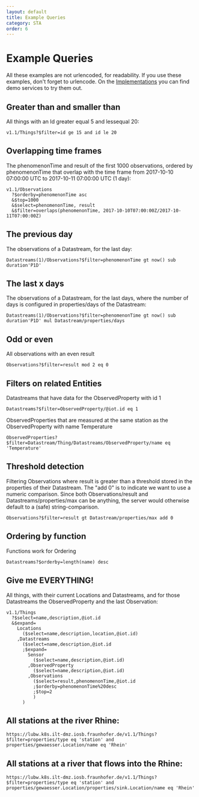 ```yaml
---
layout: default
title: Example Queries
category: STA
order: 6
---
```


# Example Queries

All these examples are not urlencoded, for readability. If you use these examples, don't forget to urlencode.
On the [Implementations](STA-Implementations) you can find demo services to try them out.

## Greater than and smaller than
All things with an Id greater equal 5 and lessequal 20:

`v1.1/Things?$filter=id ge 15 and id le 20`

## Overlapping time frames
The phenomenonTime and result of the first 1000 observations, ordered by phenomenonTime that overlap with the time frame from 2017-10-10 07:00:00 UTC to 2017-10-11 07:00:00 UTC (1 day):
```
v1.1/Observations
  ?$orderby=phenomenonTime asc
  &$top=1000
  &$select=phenomenonTime, result
  &$filter=overlaps(phenomenonTime, 2017-10-10T07:00:00Z/2017-10-11T07:00:00Z)
```

## The previous day
The observations of a Datastream, for the last day:

```
Datastreams(1)/Observations?$filter=phenomenonTime gt now() sub duration'P1D'
```

## The last x days

The observations of a Datastream, for the last days, where the number of days is configured in properties/days of the Datastream:

```
Datastreams(1)/Observations?$filter=phenomenonTime gt now() sub duration'P1D' mul Datastream/properties/days
```

## Odd or even

All observations with an even result
```
Observations?$filter=result mod 2 eq 0
```

## Filters on related Entities

Datastreams that have data for the ObservedProperty with id 1
```
Datastreams?$filter=ObservedProperty/@iot.id eq 1
```

ObservedProperties that are measured at the same station as the ObservedProperty with name Temperature
```
ObservedProperties?$filter=Datastream/Thing/Datastreams/ObservedProperty/name eq 'Temperature'
```


## Threshold detection

Filtering Observations where result is greater than a threshold stored in the properties of their Datastream. The "add 0" is to indicate we want to use a numeric comparison. Since both Observations/result and Datastreams/properties/max can be anything, the server would otherwise default to a (safe) string-comparison.
```
Observations?$filter=result gt Datastream/properties/max add 0
```

## Ordering by function

Functions work for Ordering
```
Datastreams?$orderby=length(name) desc
```

## Give me EVERYTHING!
All things, with their current Locations and Datastreams, and for those Datastreams the ObservedProperty and the last Observation:
```
v1.1/Things
  ?$select=name,description,@iot.id
  &$expand=
    Locations
      ($select=name,description,location,@iot.id)
    ,Datastreams
      ($select=name,description,@iot.id
      ;$expand=
        Sensor
          ($select=name,description,@iot.id)
        ,ObservedProperty
          ($select=name,description,@iot.id)
        ,Observations
          ($select=result,phenomenonTime,@iot.id
          ;$orderby=phenomenonTime%20desc
          ;$top=2
          )
      )
```

## All stations at the river Rhine:
```
https://lubw.k8s.ilt-dmz.iosb.fraunhofer.de/v1.1/Things?$filter=properties/type eq 'station' and properties/gewaesser.Location/name eq 'Rhein'

```
## All stations at a river that flows into the Rhine:
```
https://lubw.k8s.ilt-dmz.iosb.fraunhofer.de/v1.1/Things?$filter=properties/type eq 'station' and properties/gewaesser.Location/properties/sink.Location/name eq 'Rhein'
```
